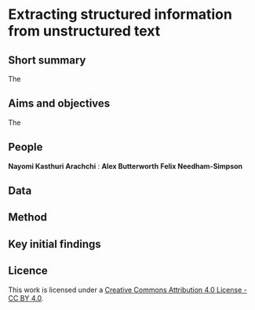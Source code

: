 # Extracting structured information from unstructured text

## Short summary
The 

## Aims and objectives

The 


## People 

**Nayomi Kasthuri Arachchi** : 
**Alex Butterworth**
**Felix Needham-Simpson**




## Data


## Method


## Key initial findings








## Licence 
This work is licensed under a [Creative Commons Attribution 4.0 License - CC BY 4.0](https://creativecommons.org/licenses/by/4.0/).
